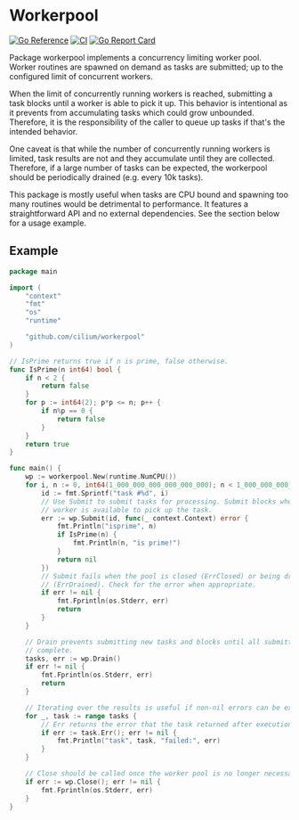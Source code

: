 # Workerpool

[![Go Reference](https://pkg.go.dev/badge/github.com/cilium/workerpool.svg)](https://pkg.go.dev/github.com/cilium/workerpool)
[![CI](https://github.com/cilium/workerpool/workflows/Tests/badge.svg)](https://github.com/cilium/workerpool/actions?query=workflow%3ATests)
[![Go Report Card](https://goreportcard.com/badge/github.com/cilium/workerpool)](https://goreportcard.com/report/github.com/cilium/workerpool)

Package workerpool implements a concurrency limiting worker pool. Worker
routines are spawned on demand as tasks are submitted; up to the configured
limit of concurrent workers.

When the limit of concurrently running workers is reached, submitting a task
blocks until a worker is able to pick it up. This behavior is intentional as it
prevents from accumulating tasks which could grow unbounded. Therefore, it is
the responsibility of the caller to queue up tasks if that's the intended
behavior.

One caveat is that while the number of concurrently running workers is limited,
task results are not and they accumulate until they are collected. Therefore,
if a large number of tasks can be expected, the workerpool should be
periodically drained (e.g. every 10k tasks).

This package is mostly useful when tasks are CPU bound and spawning too many
routines would be detrimental to performance. It features a straightforward API
and no external dependencies. See the section below for a usage example.

## Example

```go
package main

import (
	"context"
	"fmt"
	"os"
	"runtime"

	"github.com/cilium/workerpool"
)

// IsPrime returns true if n is prime, false otherwise.
func IsPrime(n int64) bool {
	if n < 2 {
		return false
	}
	for p := int64(2); p*p <= n; p++ {
		if n%p == 0 {
			return false
		}
	}
	return true
}

func main() {
	wp := workerpool.New(runtime.NumCPU())
	for i, n := 0, int64(1_000_000_000_000_000_000); n < 1_000_000_000_000_000_100; i, n = i+1, n+1 {
		id := fmt.Sprintf("task #%d", i)
		// Use Submit to submit tasks for processing. Submit blocks when no
		// worker is available to pick up the task.
		err := wp.Submit(id, func(_ context.Context) error {
			fmt.Println("isprime", n)
			if IsPrime(n) {
				fmt.Println(n, "is prime!")
			}
			return nil
		})
		// Submit fails when the pool is closed (ErrClosed) or being drained
		// (ErrDrained). Check for the error when appropriate.
		if err != nil {
			fmt.Fprintln(os.Stderr, err)
			return
		}
	}

	// Drain prevents submitting new tasks and blocks until all submitted tasks
	// complete.
	tasks, err := wp.Drain()
	if err != nil {
		fmt.Fprintln(os.Stderr, err)
		return
	}

	// Iterating over the results is useful if non-nil errors can be expected.
	for _, task := range tasks {
		// Err returns the error that the task returned after execution.
		if err := task.Err(); err != nil {
			fmt.Println("task", task, "failed:", err)
		}
	}

	// Close should be called once the worker pool is no longer necessary.
	if err := wp.Close(); err != nil {
		fmt.Fprintln(os.Stderr, err)
	}
}
```
